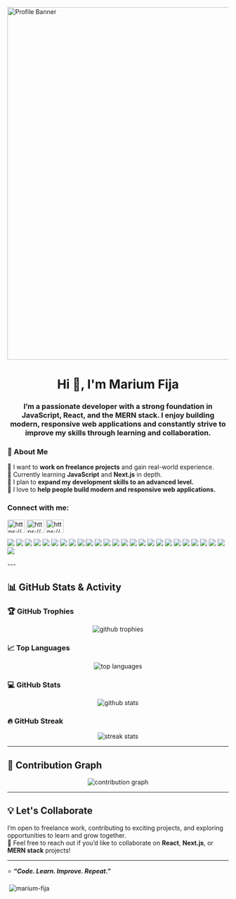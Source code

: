 <p align="left"> <img src="https://i.ibb.co/R4Zkw9hL/White-Cream-Minimalist-Elegant-Virtual-Assistant-Facebook-Cover-Photo.png" alt="Profile Banner" width="800"/> </p>

<h1 align="center">Hi 👋, I'm Marium Fija</h1>
<h3 align="center">I’m a passionate developer with a strong foundation in JavaScript, React, and the MERN stack. I enjoy building modern, responsive web applications and constantly strive to improve my skills through learning and collaboration.</h3>



### 🌱 About Me
🔹 I want to **work on freelance projects** and gain real-world experience.  
🔹 Currently learning **JavaScript** and **Next.js** in depth.  
🔹 I plan to **expand my development skills to an advanced level.**  
🔹 I love to **help people build modern and responsive web applications.**


<h3 align="left">Connect with me:</h3>
<p align="left">
<a href="https://linkedin.com/in/https://www.linkedin.com/in/marium-fija/" target="blank"><img align="center" src="https://raw.githubusercontent.com/rahuldkjain/github-profile-readme-generator/master/src/images/icons/Social/linked-in-alt.svg" alt="https://www.linkedin.com/in/marium-fija/" height="30" width="40" /></a>
<a href="https://fb.com/https://www.facebook.com/marium.fija" target="blank"><img align="center" src="https://raw.githubusercontent.com/rahuldkjain/github-profile-readme-generator/master/src/images/icons/Social/facebook.svg" alt="https://www.facebook.com/marium.fija" height="30" width="40" /></a>
<a href="https://instagram.com/https://www.instagram.com/marium_fija/" target="blank"><img align="center" src="https://raw.githubusercontent.com/rahuldkjain/github-profile-readme-generator/master/src/images/icons/Social/instagram.svg" alt="https://www.instagram.com/marium_fija/" height="30" width="40" /></a>
</p>

<p align="left">
  <img src="https://img.shields.io/badge/JavaScript-F7DF1E?style=for-the-badge&logo=javascript&logoColor=black" />
  <img src="https://img.shields.io/badge/TypeScript-3178C6?style=for-the-badge&logo=typescript&logoColor=white" />
  <img src="https://img.shields.io/badge/React-20232A?style=for-the-badge&logo=react&logoColor=61DAFB" />
  <img src="https://img.shields.io/badge/Node.js-339933?style=for-the-badge&logo=nodedotjs&logoColor=white" />
  <img src="https://img.shields.io/badge/Express.js-000000?style=for-the-badge&logo=express&logoColor=white" />
  <img src="https://img.shields.io/badge/MongoDB-4EA94B?style=for-the-badge&logo=mongodb&logoColor=white" />
  <img src="https://img.shields.io/badge/TailwindCSS-38B2AC?style=for-the-badge&logo=tailwind-css&logoColor=white" />
  <img src="https://img.shields.io/badge/Figma-F24E1E?style=for-the-badge&logo=figma&logoColor=white" />
  <img src="https://img.shields.io/badge/Git-F05033?style=for-the-badge&logo=git&logoColor=white" />
  <img src="https://img.shields.io/badge/GitHub-181717?style=for-the-badge&logo=github&logoColor=white" />
  <img src="https://img.shields.io/badge/VS%20Code-0078D4?style=for-the-badge&logo=visual-studio-code&logoColor=white" />
  <img src="https://img.shields.io/badge/Python-3776AB?style=for-the-badge&logo=python&logoColor=white" />
  <img src="https://img.shields.io/badge/Java-007396?style=for-the-badge&logo=java&logoColor=white" />
  <img src="https://img.shields.io/badge/TanStack%20Query-FF4154?style=for-the-badge&logo=react-query&logoColor=white" />
  <img src="https://img.shields.io/badge/Bootstrap-7952B3?style=for-the-badge&logo=bootstrap&logoColor=white" />
  <img src="https://img.shields.io/badge/AOS-FF6B81?style=for-the-badge&logoColor=white" />
  <img src="https://img.shields.io/badge/Framer%20Motion-0055FF?style=for-the-badge&logo=framer&logoColor=white" />
  <img src="https://img.shields.io/badge/Postman-FF6C37?style=for-the-badge&logo=postman&logoColor=white" />
  <img src="https://img.shields.io/badge/MongoDB%20Compass-47A248?style=for-the-badge&logo=mongodb&logoColor=white" />
  <img src="https://img.shields.io/badge/Netlify-00C7B7?style=for-the-badge&logo=netlify&logoColor=white" />
  <img src="https://img.shields.io/badge/Vercel-000000?style=for-the-badge&logo=vercel&logoColor=white" />
  <img src="https://img.shields.io/badge/Firebase-FFCA28?style=for-the-badge&logo=firebase&logoColor=black" />
  <img src="https://img.shields.io/badge/Canva-00C4CC?style=for-the-badge&logo=canva&logoColor=white" />
  <img src="https://img.shields.io/badge/Chrome-4285F4?style=for-the-badge&logo=googlechrome&logoColor=white" />
  <img src="https://img.shields.io/badge/NPM-CB3837?style=for-the-badge&logo=npm&logoColor=white" />
  <img src="https://img.shields.io/badge/GitHub%20Pages-222222?style=for-the-badge&logo=githubpages&logoColor=white" />
</p>
---

## 📊 GitHub Stats & Activity

### 🏆 GitHub Trophies
<p align="center"> 
  <img src="https://github-profile-trophy.vercel.app/?username=marium-fija&theme=onedark&no-frame=true&margin-w=15" alt="github trophies"/>
</p>

### 📈 Top Languages
<p align="center">
  <img src="https://github-readme-stats.vercel.app/api/top-langs/?username=marium-fija&layout=compact&theme=tokyonight" alt="top languages"/>
</p>

### 💻 GitHub Stats
<p align="center">
  <img src="https://github-readme-stats.vercel.app/api?username=marium-fija&show_icons=true&theme=tokyonight" alt="github stats"/>
</p>

### 🔥 GitHub Streak
<p align="center">
  <img src="https://github-readme-streak-stats.herokuapp.com/?user=marium-fija&theme=tokyonight" alt="streak stats"/>
</p>

---

## 📅 Contribution Graph
<p align="center">
  <img src="https://github-readme-activity-graph.vercel.app/graph?username=marium-fija&theme=tokyo-night" alt="contribution graph"/>
</p>

---

## 💡 Let's Collaborate
I’m open to freelance work, contributing to exciting projects, and exploring opportunities to learn and grow together.  
💬 Feel free to reach out if you’d like to collaborate on **React**, **Next.js**, or **MERN stack** projects!

---

⭐ **_“Code. Learn. Improve. Repeat.”_**

<p>&nbsp;<img align="center" src="https://github-readme-stats.vercel.app/api?username=marium-fija&show_icons=true&locale=en" alt="marium-fija" /></p>
